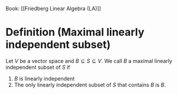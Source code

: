 Book: [[Friedberg Linear Algebra (LA)]]
# Definition (Maximal linearly independent subset)
Let $V$ be a vector space and $B\subseteq S\subseteq V$.
We call $B$ a maximal linearly independent subset of $S$ if
1. $B$ is linearly independent
2. The only linearly independent subset of $S$ that contains $B$ is $B$.